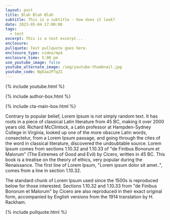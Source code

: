 ```yaml
---
layout: post
title: Blah Blah Blah
subtitle: This is a subtitle - how does it look?
date: 2023-05-04 17:00:00
tags:
  - test
excerpt: This is a test excerpt...
enclosure:
pullquote: Test pullquote goes here.
enclosure_type: video/mp4
enclosure_time: 5:00 pm
use_youtube_image: false
youtube_alternate_image: /img/youtube-thumbnail.jpg
youtube_code: NpEaa2P7qZI
---
```

{% include youtube.html %}

{% include author-box.html %}

{% include cta-main-box.html %}

Contrary to popular belief, Lorem Ipsum is not simply random text. It has roots in a piece of classical Latin literature from 45 BC, making it over 2000 years old. Richard McClintock, a Latin professor at Hampden-Sydney College in Virginia, looked up one of the more obscure Latin words, consectetur, from a Lorem Ipsum passage, and going through the cites of the word in classical literature, discovered the undoubtable source. Lorem Ipsum comes from sections 1.10.32 and 1.10.33 of "de Finibus Bonorum et Malorum" (The Extremes of Good and Evil) by Cicero, written in 45 BC. This book is a treatise on the theory of ethics, very popular during the Renaissance. The first line of Lorem Ipsum, "Lorem ipsum dolor sit amet..", comes from a line in section 1.10.32.

The standard chunk of Lorem Ipsum used since the 1500s is reproduced below for those interested. Sections 1.10.32 and 1.10.33 from "de Finibus Bonorum et Malorum" by Cicero are also reproduced in their exact original form, accompanied by English versions from the 1914 translation by H. Rackham.

{% include pullquote.html %}